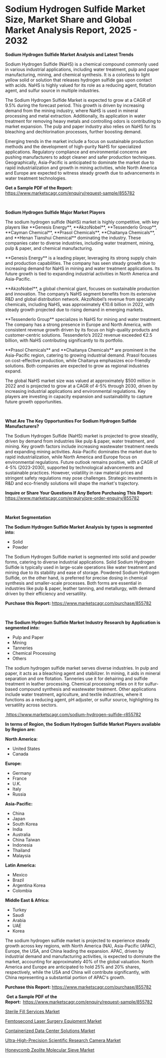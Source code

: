 <p><h1>Sodium Hydrogen Sulfide Market Size, Market Share and Global Market Analysis Report, 2025 - 2032</h1></p><p><strong>Sodium Hydrogen Sulfide Market Analysis and Latest Trends</strong></p>
<p><p>Sodium Hydrogen Sulfide (NaHS) is a chemical compound commonly used in various industrial applications, including water treatment, pulp and paper manufacturing, mining, and chemical synthesis. It is a colorless to light yellow solid or solution that releases hydrogen sulfide gas upon contact with acids. NaHS is highly valued for its role as a reducing agent, flotation agent, and sulfur source in multiple industries.</p><p>The Sodium Hydrogen Sulfide Market is expected to grow at a CAGR of 9.5% during the forecast period. This growth is driven by increasing demand from the mining industry, where NaHS is used in mineral processing and metal extraction. Additionally, its application in water treatment for removing heavy metals and controlling odors is contributing to market expansion. The pulp and paper industry also relies on NaHS for its bleaching and dechlorination processes, further boosting demand.</p><p>Emerging trends in the market include a focus on sustainable production methods and the development of high-purity NaHS for specialized applications. Regulatory compliance and environmental concerns are pushing manufacturers to adopt cleaner and safer production techniques. Geographically, Asia-Pacific is anticipated to dominate the market due to rapid industrialization and growth in mining activities, while North America and Europe are expected to witness steady growth due to advancements in water treatment technologies.</p></p>
<p><strong>Get a Sample PDF of the Report:&nbsp;</strong> <a href="https://www.marketscagr.com/enquiry/request-sample/855782?utm_campaign=1944&utm_medium=2&utm_source=Github&utm_content=ia&utm_term=25012025&utm_id=sodium-hydrogen-sulfide">https://www.marketscagr.com/enquiry/request-sample/855782</a></p>
<p>&nbsp;</p>
<p><strong>Sodium Hydrogen Sulfide Major Market Players</strong></p>
<p><p>The sodium hydrogen sulfide (NaHS) market is highly competitive, with key players like **Genesis Energy**, **AkzoNobel**, **Tessenderlo Group**, **Cayman Chemical**, **Prasol Chemicals**, **Chaitanya Chemicals**, and **Henan Tianshui Chemical** dominating the industry. These companies cater to diverse industries, including water treatment, mining, pulp & paper, and chemical manufacturing.</p><p>**Genesis Energy** is a leading player, leveraging its strong supply chain and production capabilities. The company has seen steady growth due to increasing demand for NaHS in mining and water treatment applications. Its future growth is tied to expanding industrial activities in North America and Asia-Pacific.</p><p>**AkzoNobel**, a global chemical giant, focuses on sustainable production and innovation. The company’s NaHS segment benefits from its extensive R&D and global distribution network. AkzoNobel’s revenue from specialty chemicals, including NaHS, was approximately €10.6 billion in 2022, with steady growth projected due to rising demand in emerging markets.</p><p>**Tessenderlo Group** specializes in NaHS for mining and water treatment. The company has a strong presence in Europe and North America, with consistent revenue growth driven by its focus on high-quality products and customer-centric solutions. Tessenderlo’s 2022 revenue exceeded €2.5 billion, with NaHS contributing significantly to its portfolio.</p><p>**Prasol Chemicals** and **Chaitanya Chemicals** are prominent in the Asia-Pacific region, catering to growing industrial demand. Prasol focuses on cost-effective production, while Chaitanya emphasizes eco-friendly solutions. Both companies are expected to grow as regional industries expand.</p><p>The global NaHS market size was valued at approximately $500 million in 2022 and is projected to grow at a CAGR of 4-5% through 2030, driven by increasing industrial applications and environmental regulations. Key players are investing in capacity expansion and sustainability to capture future growth opportunities.</p></p>
<p>&nbsp;</p>
<p><strong>What Are The Key Opportunities For Sodium Hydrogen Sulfide Manufacturers?</strong></p>
<p><p>The Sodium Hydrogen Sulfide (NaHS) market is projected to grow steadily, driven by demand from industries like pulp & paper, water treatment, and mining. Key growth factors include increasing wastewater treatment needs and expanding mining activities. Asia-Pacific dominates the market due to rapid industrialization, while North America and Europe focus on environmental regulations. Future outlook remains positive, with a CAGR of 4-5% (2023-2030), supported by technological advancements and sustainable practices. However, volatility in raw material prices and stringent safety regulations may pose challenges. Strategic investments in R&D and eco-friendly solutions will shape the market's trajectory.</p></p>
<p><strong>Inquire or Share Your Questions If Any Before Purchasing This Report:</strong> <a href="https://www.marketscagr.com/enquiry/pre-order-enquiry/855782?utm_campaign=1944&utm_medium=2&utm_source=Github&utm_content=ia&utm_term=25012025&utm_id=sodium-hydrogen-sulfide">https://www.marketscagr.com/enquiry/pre-order-enquiry/855782</a></p>
<p>&nbsp;</p>
<p><strong>Market Segmentation</strong></p>
<p><strong>The Sodium Hydrogen Sulfide Market Analysis by types is segmented into:</strong></p>
<p><ul><li>Solid</li><li>Powder</li></ul></p>
<p><p>The Sodium Hydrogen Sulfide market is segmented into solid and powder forms, catering to diverse industrial applications. Solid Sodium Hydrogen Sulfide is typically used in large-scale operations like water treatment and mining due to its stability and ease of storage. Powdered Sodium Hydrogen Sulfide, on the other hand, is preferred for precise dosing in chemical synthesis and smaller-scale processes. Both forms are essential in industries like pulp & paper, leather tanning, and metallurgy, with demand driven by their efficiency and versatility.</p></p>
<p><strong>Purchase this Report:&nbsp;</strong><a href="https://www.marketscagr.com/purchase/855782?utm_campaign=1944&utm_medium=2&utm_source=Github&utm_content=ia&utm_term=25012025&utm_id=sodium-hydrogen-sulfide">https://www.marketscagr.com/purchase/855782</a></p>
<p>&nbsp;</p>
<p><strong>The Sodium Hydrogen Sulfide Market Industry Research by Application is segmented into:</strong></p>
<p><ul><li>Pulp and Paper</li><li>Mining</li><li>Tanneries</li><li>Chemical Processing</li><li>Others</li></ul></p>
<p><p>The sodium hydrogen sulfide market serves diverse industries. In pulp and paper, it acts as a bleaching agent and stabilizer. In mining, it aids in mineral separation and ore flotation. Tanneries use it for dehairing and sulfide treatment in leather processing. Chemical processing relies on it for sulfur-based compound synthesis and wastewater treatment. Other applications include water treatment, agriculture, and textile industries, where it functions as a reducing agent, pH adjuster, or sulfur source, highlighting its versatility across sectors.</p></p>
<p><a href="https://www.marketscagr.com/sodium-hydrogen-sulfide-r855782?utm_campaign=1944&utm_medium=2&utm_source=Github&utm_content=ia&utm_term=25012025&utm_id=sodium-hydrogen-sulfide">&nbsp;https://www.marketscagr.com/sodium-hydrogen-sulfide-r855782</a></p>
<p><strong>In terms of Region, the Sodium Hydrogen Sulfide Market Players available by Region are:</strong></p>
<p>
    <p> <strong> North America: </strong>
        <ul>
            <li>United States</li>
            <li>Canada</li>
        </ul>
        </p> 
    <p> <strong> Europe: </strong>
        <ul>
            <li>Germany</li>
            <li>France</li>
            <li>U.K.</li>
            <li>Italy</li>
            <li>Russia</li>
        </ul>
        </p> 
    <p> <strong> Asia-Pacific: </strong>
        <ul>
            <li>China</li>
            <li>Japan</li>
            <li>South Korea</li>
            <li>India</li>
            <li>Australia</li>
            <li>China Taiwan</li>
            <li>Indonesia</li>
            <li>Thailand</li>
            <li>Malaysia</li>
        </ul>
        </p> 
    <p> <strong> Latin America: </strong>
        <ul>
            <li>Mexico</li>
            <li>Brazil</li>
            <li>Argentina Korea</li>
            <li>Colombia</li>
        </ul>
        </p> 
    <p> <strong> Middle East & Africa: </strong>
        <ul>
            <li>Turkey</li>
            <li>Saudi</li>
            <li>Arabia</li>
            <li>UAE</li>
            <li>Korea</li>
        </ul>
    </p>
    </p>
<p><p>The sodium hydrogen sulfide market is projected to experience steady growth across key regions, with North America (NA), Asia-Pacific (APAC), Europe, the USA, and China leading the expansion. APAC, driven by industrial demand and manufacturing activities, is expected to dominate the market, accounting for approximately 40% of the global valuation. North America and Europe are anticipated to hold 25% and 20% shares, respectively, while the USA and China will contribute significantly, with China representing a substantial portion of APAC's growth.</p></p>
<p><strong>Purchase this Report: </strong><a href="https://www.marketscagr.com/purchase/855782?utm_campaign=1944&utm_medium=2&utm_source=Github&utm_content=ia&utm_term=25012025&utm_id=sodium-hydrogen-sulfide">https://www.marketscagr.com/purchase/855782</a></p>
<p>&nbsp;<strong>Get a Sample PDF of the Report:&nbsp;&nbsp;</strong><a href="https://www.marketscagr.com/enquiry/request-sample/855782?utm_campaign=1944&utm_medium=2&utm_source=Github&utm_content=ia&utm_term=25012025&utm_id=sodium-hydrogen-sulfide">https://www.marketscagr.com/enquiry/request-sample/855782</a></p>
<p><strong></strong></p>
<p><p><a href="https://www.linkedin.com/pulse/sterile-fill-services-market-analysis-from-2025-2032-size-fzdcf?utm_campaign=1944&utm_medium=2&utm_source=Github&utm_content=ia&utm_term=25012025&utm_id=sodium-hydrogen-sulfide">Sterile Fill Services Market</a></p><p><a href="https://www.linkedin.com/pulse/femtosecond-laser-surgery-equipment-market-opportunities-emerging-tmbqe?utm_campaign=1944&utm_medium=2&utm_source=Github&utm_content=ia&utm_term=25012025&utm_id=sodium-hydrogen-sulfide">Femtosecond Laser Surgery Equipment Market</a></p><p><a href="https://www.linkedin.com/pulse/key-trends-revenue-potential-global-containerized-data-5v7bc?utm_campaign=1944&utm_medium=2&utm_source=Github&utm_content=ia&utm_term=25012025&utm_id=sodium-hydrogen-sulfide">Containerized Data Center Solutions Market</a></p><p><a href="https://www.linkedin.com/pulse/ultra-high-precision-scientific-research-camera-market-report-ka7xe?utm_campaign=1944&utm_medium=2&utm_source=Github&utm_content=ia&utm_term=25012025&utm_id=sodium-hydrogen-sulfide">Ultra-High-Precision Scientific Research Camera Market</a></p><p><a href="https://www.linkedin.com/pulse/market-analysis-forhoneycomb-zeolite-molecular-sieve-yrjqc?utm_campaign=1944&utm_medium=2&utm_source=Github&utm_content=ia&utm_term=25012025&utm_id=sodium-hydrogen-sulfide">Honeycomb Zeolite Molecular Sieve Market</a></p></p>
